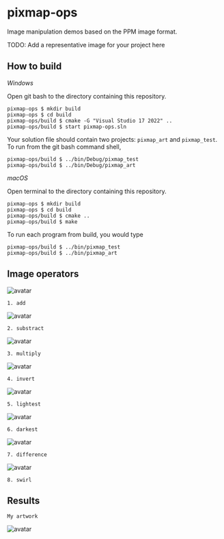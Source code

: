 # pixmap-ops

Image manipulation demos based on the PPM image format.

TODO: Add a representative image for your project here

## How to build

*Windows*

Open git bash to the directory containing this repository.

```
pixmap-ops $ mkdir build
pixmap-ops $ cd build
pixmap-ops/build $ cmake -G "Visual Studio 17 2022" ..
pixmap-ops/build $ start pixmap-ops.sln
```

Your solution file should contain two projects: `pixmap_art` and `pixmap_test`.
To run from the git bash command shell, 

```
pixmap-ops/build $ ../bin/Debug/pixmap_test
pixmap-ops/build $ ../bin/Debug/pixmap_art
```

*macOS*

Open terminal to the directory containing this repository.

```
pixmap-ops $ mkdir build
pixmap-ops $ cd build
pixmap-ops/build $ cmake ..
pixmap-ops/build $ make
```

To run each program from build, you would type

```
pixmap-ops/build $ ../bin/pixmap_test
pixmap-ops/build $ ../bin/pixmap_art
```

## Image operators

![avatar](/images/earth-add-soup.png)
```
1. add
```


![avatar](/images/earth-substract-soup.png)
```
2. substract
```

![avatar](/images/earth-multiply-soup.png)
```
3. multiply
```

![avatar](/images/earth-invert.png)
```
4. invert
```

![avatar](/images/earth-lightest-soup.png)
```
5. lightest
```

![avatar](/images/earth-darkest-soup.png)
```
6. darkest
```

![avatar](/images/earth-difference-soup.png)
```
7. difference 
```

![avatar](/images/earth-swirl.png)
```
8. swirl
```


## Results

```
My artwork
```
![avatar](/images/my_art_work.png)
